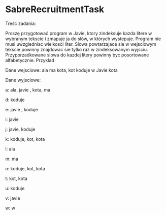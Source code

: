 # SabreRecruitmentTask

Treść zadania:

Proszę przygotować program w Javie, ktory zindeksuje kazda litere w wybranym tekscie i zmapuje ja do slów, w których wystepuje.  Program nie musi uwzgledniac wielkosci liter. Slowa powtarzajace sie w wejsciowym tekscie powinny znajdowac sie tylko raz w zindeksowanym wyjsciu. Przyporzadkowane slowa do kazdej litery powinny byc posortowane alfabetycznie. Przyklad

 

Dane wejsciowe: ala ma kota, kot koduje w Javie kota

 

Dane wyjsciowe:

a: ala, javie , kota, ma

d: koduje

e: javie , koduje

i: javie

j: javie, koduje

k: koduje, kot, kota

l: ala

m: ma

o: koduje, kot, kota

t: kot, kota

u: koduje

v: javie

w: w
